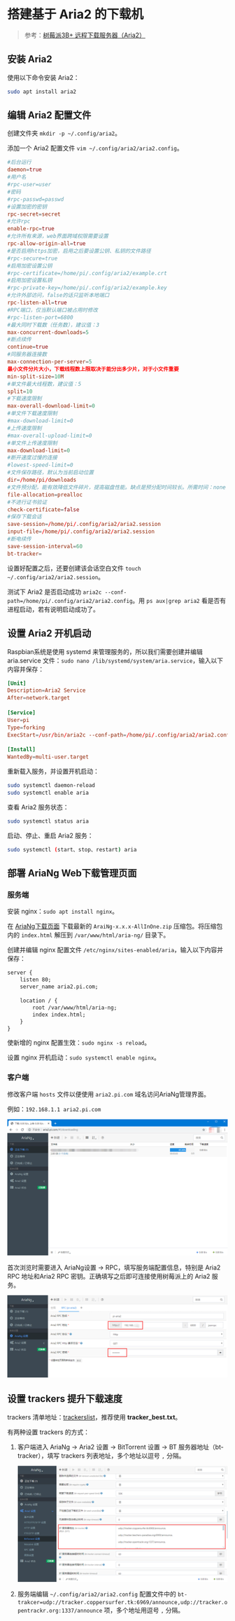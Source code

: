 # 搭建基于 Aria2 的下载机

> 参考：[树莓派3B+ 远程下载服务器（Aria2）](https://blog.csdn.net/kxwinxp/article/details/80288006)

## 安装 Aria2

使用以下命令安装 Aria2：

```sh
sudo apt install aria2
```

## 编辑 Aria2 配置文件

创建文件夹 `mkdir -p ~/.config/aria2`。

添加一个 Aria2 配置文件 `vim ~/.config/aria2/aria2.config`。

```toml
#后台运行
daemon=true
#用户名
#rpc-user=user
#密码
#rpc-passwd=passwd
#设置加密的密钥
rpc-secret=secret
#允许rpc
enable-rpc=true
#允许所有来源，web界面跨域权限需要设置
rpc-allow-origin-all=true
#是否启用https加密，启用之后要设置公钥、私钥的文件路径
#rpc-secure=true
#启用加密设置公钥
#rpc-certificate=/home/pi/.config/aria2/example.crt
#启用加密设置私钥
#rpc-private-key=/home/pi/.config/aria2/example.key
#允许外部访问，false的话只监听本地端口
rpc-listen-all=true
#RPC端口，仅当默认端口被占用时修改
#rpc-listen-port=6800
#最大同时下载数（任务数），建议值：3
max-concurrent-downloads=5
#断点续传
continue=true
#同服务器连接数
max-connection-per-server=5
最小文件分片大小，下载线程数上限取决于能分出多少片，对于小文件重要
min-split-size=10M
#单文件最大线程数，建议值：5
split=10
#下载速度限制
max-overall-download-limit=0
#单文件下载速度限制
#max-download-limit=0
#上传速度限制
#max-overall-upload-limit=0
#单文件上传速度限制
max-download-limit=0
#断开速度过慢的连接
#lowest-speed-limit=0
#文件保存路径，默认为当前启动位置
dir=/home/pi/downloads
#文件预分配，能有效降低文件碎片，提高磁盘性能。缺点是预分配时间较长。所需时间：none < falloc ? truc << prealloc，falloc和trunc需要文件系统和内核支持
file-allocation=prealloc
#不进行证书验证
check-certificate=false
#保存下载会话
save-session=/home/pi/.config/aria2/aria2.session
input-file=/home/pi/.config/aria2/aria2.session
#断电续传
save-session-interval=60
bt-tracker=
```

设置好配置之后，还要创建该会话空白文件 `touch ~/.config/aria2/aria2.session`。

测试下 Aria2 是否启动成功 `aria2c --conf-path=/home/pi/.config/aria2/aria2.config`。用 `ps aux|grep aria2` 看是否有进程启动，若有说明启动成功了。

## 设置 Aria2 开机启动

Raspbian系统是使用 systemd 来管理服务的，所以我们需要创建并编辑 aria.service 文件：`sudo nano /lib/systemd/system/aria.service`，输入以下内容并保存：

```toml
[Unit]
Description=Aria2 Service
After=network.target

[Service]
User=pi
Type=forking
ExecStart=/usr/bin/aria2c --conf-path=/home/pi/.config/aria2/aria2.config

[Install]
WantedBy=multi-user.target
```

重新载入服务，并设置开机启动：

```sh
sudo systemctl daemon-reload
sudo systemctl enable aria
```

查看 Aria2 服务状态：

```sh
sudo systemctl status aria
```

启动、停止、重启 Aria2 服务：

```sh
sudo systemctl (start、stop、restart) aria
```

## 部署 AriaNg Web下载管理页面

### 服务端

安装 nginx：`sudo apt install nginx`。

在 [AriaNg下载页面](https://github.com/mayswind/AriaNg/releases) 下载最新的 `AraiNg-x.x.x-AllInOne.zip` 压缩包。将压缩包内的 `index.html` 解压到 `/var/www/html/aria-ng/` 目录下。

创建并编辑 nginx 配置文件 `/etc/nginx/sites-enabled/aria`，输入以下内容并保存：

```nginx
server {
    listen 80;
    server_name aria2.pi.com;

    location / {
        root /var/www/html/aria-ng;
        index index.html;
    }
}
```

使新增的 nginx 配置生效：`sudo nginx -s reload`。

设置 nginx 开机启动：`sudo systemctl enable nginx`。

### 客户端

修改客户端 `hosts` 文件以便使用 `aria2.pi.com` 域名访问AriaNg管理界面。

例如：`192.168.1.1	aria2.pi.com`

![AriaNg下载页面](/images/搭建基于Aria2的下载机/AriaNg下载页面.png)

首次浏览时需要进入 AriaNg设置 -> RPC，填写服务端配置信息，特别是 Aria2 RPC 地址和Aria2 RPC 密钥。正确填写之后即可连接使用树莓派上的 Aria2 服务。

![AriaNg-RPC设置](/images/搭建基于Aria2的下载机/AriaNg-RPC设置.png)

## 设置 trackers 提升下载速度

trackers 清单地址：[trackerslist](https://github.com/ngosang/trackerslist)，推荐使用 **tracker_best.txt**。

有两种设置 trackers 的方式：

1. 客户端进入 AriaNg -> Aria2 设置 -> BitTorrent 设置 -> BT 服务器地址（bt-tracker），填写 trackers 列表地址，多个地址以逗号 `,` 分隔。

    ![trackers设置](/images/搭建基于Aria2的下载机/trackers设置.png)

1. 服务端编辑 `~/.config/aria2/aria2.config` 配置文件中的 `bt-trakcer=udp://tracker.coppersurfer.tk:6969/announce,udp://tracker.opentrackr.org:1337/announce` 项，多个地址用逗号 `,` 分隔。